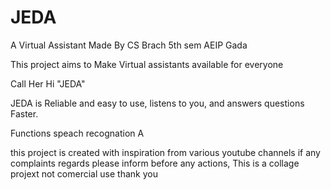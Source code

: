 # JEDA

A Virtual Assistant Made By CS Brach 5th sem AEIP Gada

This project aims to Make Virtual assistants available for everyone 

Call Her Hi "JEDA"

JEDA is Reliable and easy to use, listens to you, and answers questions Faster.

Functions 
    speach recognation
    A












this project is created with inspiration from various youtube channels 
if any complaints regards please inform before any actions, This is a collage projext not comercial use 
thank you 
